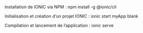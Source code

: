 Installation de IONIC via NPM :
npm install -g @ionic/cli

Initialisation et création d’un projet IONIC :
ionic start myApp blank

Compilation et lancement de l’application :
ionic serve
